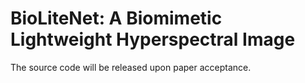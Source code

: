 # BioLiteNet: A Biomimetic Lightweight Hyperspectral Image
The source code will be released upon paper acceptance.
